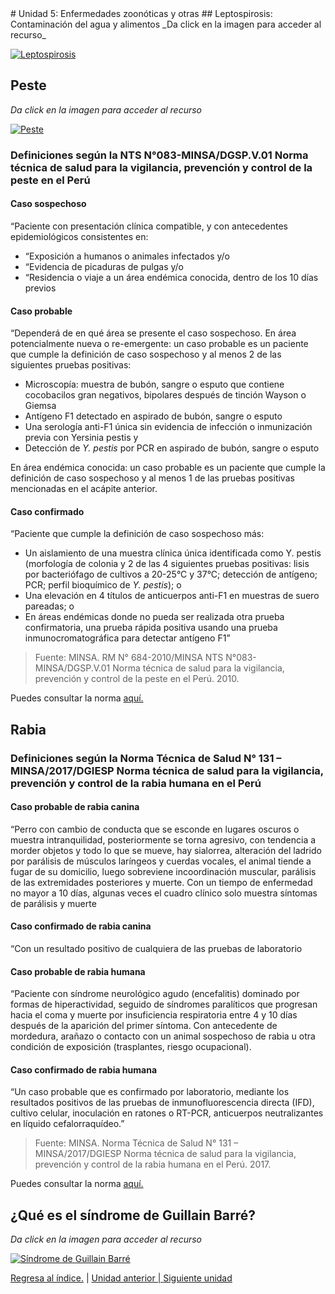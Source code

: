 <html>
<head>
<title>Unidad 3: Principales síndromes e infecciones</title>
</head>
<body>
# Unidad 5: Enfermedades zoonóticas y otras
## Leptospirosis: Contaminación del agua y alimentos 
_Da click en la imagen para acceder al recurso_

[![Leptospirosis](https://img.youtube.com/vi/x4YNzmd-ukc/0.jpg)](https://www.youtube.com/watch?v=x4YNzmd-ukc)

## Peste 
_Da click en la imagen para acceder al recurso_

[![Peste](https://img.youtube.com/vi/RRJJFnOm1eU/0.jpg)](https://www.youtube.com/watch?v=RRJJFnOm1eU)

### Definiciones según la NTS N°083-MINSA/DGSP.V.01 Norma técnica de salud para la vigilancia, prevención y control de la peste en el Perú
#### Caso sospechoso
“Paciente con presentación clínica compatible, y con antecedentes epidemiológicos consistentes en:
- “Exposición a humanos o animales infectados y/o
- “Evidencia de picaduras de pulgas y/o
- “Residencia o viaje a un área endémica conocida, dentro de los 10 días previos
#### Caso probable
“Dependerá de en qué área se presente el caso sospechoso.
En área potencialmente nueva o re-emergente: un caso probable es un paciente que cumple la definición de caso sospechoso y al menos 2 de las siguientes pruebas positivas:
- Microscopía: muestra de bubón, sangre o esputo que contiene cocobacilos gran negativos, bipolares después de tinción Wayson o Giemsa
- Antígeno F1 detectado en aspirado de bubón, sangre o esputo
- Una serología anti-F1 única sin evidencia de infección o inmunización previa con Yersinia pestis y
- Detección de _Y. pestis_ por PCR en aspirado de bubón, sangre o esputo

En área endémica conocida: un caso probable es un paciente que cumple la definición de caso sospechoso y al menos 1 de las pruebas positivas mencionadas en el acápite anterior.

#### Caso confirmado
“Paciente que cumple la definición de caso sospechoso más:
- Un aislamiento de una muestra clínica única identificada como Y. pestis (morfología de colonia y 2 de las 4 siguientes pruebas positivas: lisis por bacteriófago de cultivos a 20-25°C y 37°C; detección de antígeno; PCR; perfil bioquímico de _Y. pestis_); o
- Una elevación en 4 títulos de anticuerpos anti-F1 en muestras de suero pareadas; o
- En áreas endémicas donde no pueda ser realizada otra prueba confirmatoria, una prueba rápida positiva usando una prueba inmunocromatográfica para detectar antígeno F1”

>Fuente: MINSA. RM N° 684-2010/MINSA NTS N°083-MINSA/DGSP.V.01 Norma técnica de salud para la vigilancia, prevención y control de la peste en el Perú. 2010.

Puedes consultar la norma [aquí.](peste.pdf)

## Rabia 
### Definiciones según la Norma Técnica de Salud N° 131 – MINSA/2017/DGIESP Norma técnica de salud para la vigilancia, prevención y control de la rabia humana en el Perú

#### Caso probable de rabia canina
“Perro con cambio de conducta que se esconde en lugares oscuros o muestra intranquilidad, posteriormente se torna agresivo, con tendencia a morder objetos y todo lo que se mueve, hay sialorrea, alteración del ladrido por parálisis de músculos laríngeos y cuerdas vocales, el animal tiende a fugar de su domicilio, luego sobreviene incoordinación muscular, parálisis de las extremidades posteriores y muerte. Con un tiempo de enfermedad no mayor a 10 días, algunas veces el cuadro clínico solo muestra síntomas de parálisis y muerte
#### Caso confirmado de rabia canina
“Con un resultado positivo de cualquiera de las pruebas de laboratorio
#### Caso probable de rabia humana
“Paciente con síndrome neurológico agudo (encefalitis) dominado por formas de hiperactividad, seguido de síndromes paralíticos que progresan hacia el coma y muerte por insuficiencia respiratoria entre 4 y 10 días después de la aparición del primer síntoma. Con antecedente de mordedura, arañazo o contacto con un animal sospechoso de rabia u otra condición de exposición (trasplantes, riesgo ocupacional).
#### Caso confirmado de rabia humana
“Un caso probable que es confirmado por laboratorio, mediante los resultados positivos de las pruebas de inmunofluorescencia directa (IFD), cultivo celular, inoculación en ratones o RT-PCR, anticuerpos neutralizantes en líquido cefalorraquídeo.”

>Fuente: MINSA. Norma Técnica de Salud N° 131 – MINSA/2017/DGIESP Norma técnica de salud para la vigilancia, prevención y control de la rabia humana en el Perú. 2017.

Puedes consultar la norma [aquí.](rabia.pdf)

## ¿Qué es el síndrome de Guillain Barré? 
_Da click en la imagen para acceder al recurso_

[![Síndrome de Guillain Barré](https://img.youtube.com/vi/z6gHq-DHcYo/0.jpg)](https://www.youtube.com/watch?v=z6gHq-DHcYo)

<p><a href="index.html">Regresa al índice.</a> | <a href="u4.html">Unidad anterior | <a href="u6.html">Siguiente unidad</a></p>

</body>
</html>
